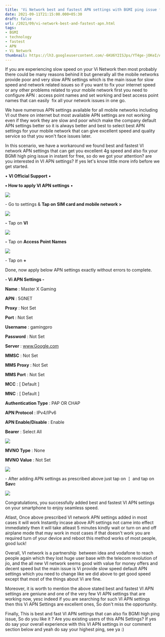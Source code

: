 ```yaml
---
title: 'Vi Network best and fastest APN settings with BGMI ping issue fix.'
date: 2021-09-11T21:15:00.000+05:30
draft: false
url: /2021/09/vi-network-best-and-fastest-apn.html
tags: 
- BGMI
- technology
- fastest
- APN
- Vi Network
thumbnail: https://lh3.googleusercontent.com/-6KU6Y2ISJps/YT4ge-jOKeI/AAAAAAAAGoc/-y9Ck1IeTmIjNselwkYlY-5ryVpgphejQCLcBGAsYHQ/s1600/1631461488035344-0.png
---
```


  

If you are experiencing slow speed on your Vi Network then most probably there could be many reasons behind it but generally all the mobile networks provide poor and very slow APN settings which is the main issue for slow speed and network related issues so if you want to fix your internet speed or any other problems related to your mobile network first you need to configure APN : access point names and set working and best access point names that can easily  fix all your network issues in one go.

  

We have numerous APN settings available for all mobile networks including VI out there on internet but most available APN settings are not working even if they work they are slow and poor which make the company default APN settings better so it is always better and best to select best APN settings for your mobile network that can give excellent speed and quality service so that you won't face issues later.

  

In this scenario, we have a workaround we found best and fastest VI network APN settings that can get you excellent 4g speed and also fix your BGMI high ping issue in instant for free, so do we got your attention? are you interested in VI APN settings? If yes let's know little more info before we get started.

  

• **VI Official Support** •

**• How to apply VI APN settings** •

  

 ![](https://lh3.googleusercontent.com/-C8yUSGuJoZw/YT4gb1U1_EI/AAAAAAAAGoU/dVcDv1inMrQMYmLIylnpEA5YoNtLLhcJwCLcBGAsYHQ/s1600/1631461435268608-1.png) 

  

\- Go to settings & **Tap on SIM card and mobile network >**

 **![](https://lh3.googleusercontent.com/-wA1sG2dHPSc/YT4gOsnvNUI/AAAAAAAAGoE/Kf8BowLByIU3XHfXaCdprPGw8pC2I7oVQCLcBGAsYHQ/s1600/1631461409971827-2.png)** 

**\-** Tap on **VI**

 **![](https://lh3.googleusercontent.com/-f9S6Zemz7Ao/YT4gIRNebyI/AAAAAAAAGoA/DbX9KOr6xOADDn1F_G_6ud6xgIx1EuCzwCLcBGAsYHQ/s1600/1631461374241667-3.png)** 

**\-** Tap on **Access Point Names**

  

 ![](https://lh3.googleusercontent.com/-eZC2kb2nxqI/YT4f_dDbSVI/AAAAAAAAGn4/BR_cEjJ110oIcSpS9NM5wa_5rQJdrvQmgCLcBGAsYHQ/s1600/1631461349170837-4.png) 

  

\- Tap on **+**

Done, now apply below APN settings exactly without errors to complete.

**\- Vi APN Settings -**

  

**Name** : Master X Gaming

  

**APN** : 5GNET

  

**Proxy** : Not Set

  

**Port** : Not Set

  

**Username** : gamingpro

  

**Password** : Not Set

  

**Server** : www.Google.com

  

**MMSC** : Not Set

  

**MMS Proxy** : Not Set

  

**MMS Port** : Not Set

  

**MCC** : \[ Default \]

  

**MNC** : \[ Default \]

  

**Authentication Type** : PAP OR CHAP

  

**APN Protocol** : IPv4/IPv6

  

**APN Enable/Disable** : Enable

**Bearer** : Select All  

  

 ![](https://lh3.googleusercontent.com/-GQ1Mb-5Ua74/YT4f5KdoyWI/AAAAAAAAGnw/oeW6RCcbxG01eZaC_JyzqfGaWXYWeXsRwCLcBGAsYHQ/s1600/1631461330179298-5.png) 

  

**MVNO Type** : None

  

**MVNO Value** : Not Set

  

 ![](https://lh3.googleusercontent.com/-Xc-_xmYkCzM/YT4f0eOm2OI/AAAAAAAAGns/HA2GbwRYvwQPoy6AuWY5C8JVu76vQcQpwCLcBGAsYHQ/s1600/1631461294188585-6.png) 

  

\- After adding APN settings as prescribed above just tap on **⋮** and tap on **Sav**e

  

 ![](https://lh3.googleusercontent.com/-ayantt7gb58/YT4frT7WFOI/AAAAAAAAGno/RoH4Jnru-mEEvgRe1HQIjJh3z4RcDVb4gCLcBGAsYHQ/s1600/1631461286428010-7.png) 

  

Congratulations, you successfully added best and fastest VI APN settings on your smartphone to enjoy seamless speed.

  

Atlast, Once above prescribed VI network APN settings added in most cases it will work Instantly incase above API settings not came into effect immediately then it will take atleast 5 minutes kindly wait or turn on and off airplane mode that may work in most cases if that doesn't work you are required turn of your device and reboot this method works of most people, good luck!

  

Overall, VI network is a partnership  between idea and vodafone to reach people again which they lost huge user base with the telecom revolution of jio, and the all new VI network seems good with value for money offers and decent speed but the main issue is Vi provide slow speed default APN settings which you need to change like we did above to get good speed except that most of the things about Vi are fine.

  

Moreover, it is worth to mention the above stated best and fastest VI APN settings are geniune and one of the very few VI APN settings that are working now, yesc indeed if you are searching for such VI APN settings then this Vi APN Settings are excellent ones, So don't miss the opportunity.

  

Finally, This is best and fast VI APN settings that can also fix BGMI high ping issue, So do you like it ? Are you existing users of this APN Settings? If yes do say your overall experience with this VI APN settings in our comment section below and yeah do say your highest ping, see ya :)